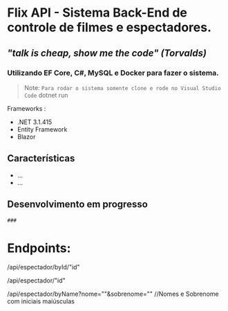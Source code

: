 # Flix API - Sistema Back-End de controle de filmes e espectadores.

## _"talk is cheap, show me the code" (Torvalds)_

### Utilizando EF Core, C#, MySQL e Docker para fazer o sistema.

> Note: `Para rodar o sistema somente clone e rode no Visual Studio Code` 
> dotnet run 

Frameworks :

- .NET 3.1.415
- Entity Framework
- Blazor 

## Características

- ...
- ...


## Desenvolvimento em progresso
```cs
###
```


# Endpoints:

/api/espectador/byId/"id"

/api/espectador/"id"

/api/espectador/byName?nome=""&sobrenome="" //Nomes e Sobrenome com iniciais maiúsculas

